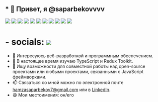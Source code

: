 ## * 👋 Привет, я @saparbekovvvv

<img src="https://img.shields.io/badge/JavaScript-grey?style=for-the-badge&logo=javascript" /> <img src="https://img.shields.io/badge/html5-grey?style=for-the-badge&logo=html5" /> <img src="https://img.shields.io/badge/css3-grey?style=for-the-badge&logo=css3" /> <img src="https://img.shields.io/badge/styledcomponents-grey?style=for-the-badge&logo=styledcomponents" /> <img src="https://img.shields.io/badge/TypeScript-grey?style=for-the-badge&logo=typescript" /> <img src="https://img.shields.io/badge/react-grey?style=for-the-badge&logo=react" /> <img src="https://img.shields.io/badge/vite-grey?style=for-the-badge&logo=vite" />
 <img src="https://img.shields.io/badge/redux-grey?style=for-the-badge&logo=redux" /> <img src="https://img.shields.io/badge/firebase-grey?style=for-the-badge&logo=firebase" /> <img src="https://img.shields.io/badge/github-grey?style=for-the-badge&logo=github" />  <img src="https://img.shields.io/badge/git-grey?style=for-the-badge&logo=git" /> 

# - socials: <a href="https://t.me/saparbekovvw" target="_blank"> <img src="https://img.shields.io/badge/telegram-20B2AA?style=for-the-badge&logo=telegram" /></a>






- 👀 Интересуюсь веб-разработкой и программным обеспечением.
- 🌱 В настоящее время изучаю TypeScript и Redux Toolkit.
- 💞️ Ищу возможности для совместной работы над open-source проектами или любыми проектами, связанными с JavaScript фреймворками.
- 📫 Связаться со мной можно по электронной почте hamzasaparbekov7@gmail.com или в [LinkedIn](https://www.linkedin.com/in/khamza-saparbekov-641552316/).
- 😄 Мои местоимения: он/его
  
<!---
<h1>Hello world</h1>
saparbekovvvv/saparbekovvvv is a ✨ special ✨ repository because its `README.md` (this file) appears on your GitHub profile.
You can click the Preview link to take a look at your changes.
--->
